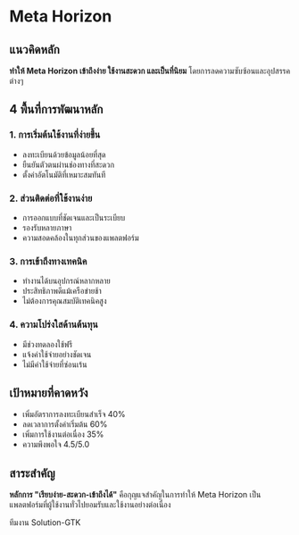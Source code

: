 # Meta Horizon

## แนวคิดหลัก
**ทำให้ Meta Horizon เข้าถึงง่าย ใช้งานสะดวก และเป็นที่นิยม** โดยการลดความซับซ้อนและอุปสรรคต่างๆ

## 4 พื้นที่การพัฒนาหลัก

### 1. การเริ่มต้นใช้งานที่ง่ายขึ้น
- ลงทะเบียนด้วยข้อมูลน้อยที่สุด
- ยืนยันตัวตนผ่านช่องทางที่สะดวก
- ตั้งค่าอัตโนมัติที่เหมาะสมทันที

### 2. ส่วนติดต่อที่ใช้งานง่าย
- การออกแบบที่ชัดเจนและเป็นระเบียบ
- รองรับหลายภาษา
- ความสอดคล้องในทุกส่วนของแพลตฟอร์ม

### 3. การเข้าถึงทางเทคนิค
- ทำงานได้บนอุปกรณ์หลากหลาย
- ประสิทธิภาพดีแม้เครือข่ายช้า
- ไม่ต้องการคุณสมบัติเทคนิคสูง

### 4. ความโปร่งใสด้านต้นทุน
- มีช่วงทดลองใช้ฟรี
- แจ้งค่าใช้จ่ายอย่างชัดเจน
- ไม่มีค่าใช้จ่ายที่ซ่อนเร้น

## เป้าหมายที่คาดหวัง
- เพิ่มอัตราการลงทะเบียนสำเร็จ 40%
- ลดเวลาการตั้งค่าเริ่มต้น 60%
- เพิ่มการใช้งานต่อเนื่อง 35%
- ความพึงพอใจ 4.5/5.0

## สาระสำคัญ
**หลักการ "เรียบง่าย-สะดวก-เข้าถึงได้"** คือกุญแจสำคัญในการทำให้ Meta Horizon เป็นแพลตฟอร์มที่ผู้ใช้งานทั่วไปยอมรับและใช้งานอย่างต่อเนื่อง

ทีมงาน Solution-GTK
